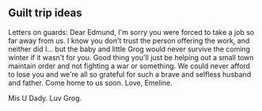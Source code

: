 ## Guilt trip ideas
Letters on guards:
Dear Edmund, I'm sorry you were forced to take a job so far away from us. I know you don't trust the person offering the work, and neither did I... but the baby and little Grog would never survive the coming winter if it wasn't for you. Good thing you'll just be helping out a small town maintain order and not fighting a war or something. We could never afford to lose you and we're all so grateful for such a brave and selfless husband and father. Come home to us soon. Love, Emeline.

Mis U Dady. Luv Grog.
